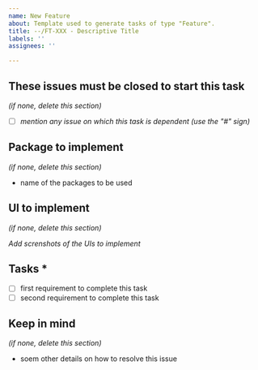 ```yaml
---
name: New Feature
about: Template used to generate tasks of type "Feature".
title: --/FT-XXX - Descriptive Title
labels: ''
assignees: ''

---
```


## These issues must be closed to start this task

*(if none, delete this section)*
- [ ] *mention any issue on which this task is dependent (use the "#" sign)*

## Package to implement 

*(if none, delete this section)*
- name of the packages to be used

## UI to implement

*(if none, delete this section)*

*Add screnshots of the UIs to implement*

## Tasks *

- [ ] first requirement to complete this task
- [ ] second requirement to complete this task

## Keep in mind 

*(if none, delete this section)*
- soem other details on how to resolve this issue